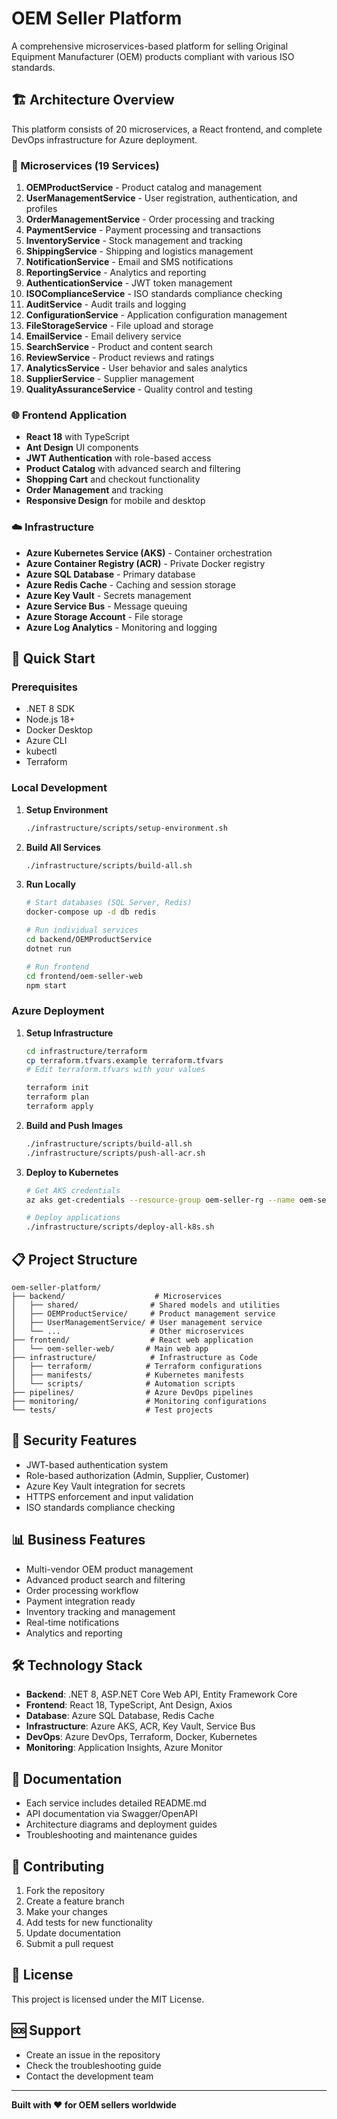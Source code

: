 # OEM Seller Platform

A comprehensive microservices-based platform for selling Original Equipment Manufacturer (OEM) products compliant with various ISO standards.

## 🏗️ Architecture Overview

This platform consists of 20 microservices, a React frontend, and complete DevOps infrastructure for Azure deployment.

### 🔧 Microservices (19 Services)
1. **OEMProductService** - Product catalog and management
2. **UserManagementService** - User registration, authentication, and profiles
3. **OrderManagementService** - Order processing and tracking
4. **PaymentService** - Payment processing and transactions
5. **InventoryService** - Stock management and tracking
6. **ShippingService** - Shipping and logistics management
7. **NotificationService** - Email and SMS notifications
8. **ReportingService** - Analytics and reporting
9. **AuthenticationService** - JWT token management
10. **ISOComplianceService** - ISO standards compliance checking
11. **AuditService** - Audit trails and logging
12. **ConfigurationService** - Application configuration management
13. **FileStorageService** - File upload and storage
14. **EmailService** - Email delivery service
15. **SearchService** - Product and content search
16. **ReviewService** - Product reviews and ratings
17. **AnalyticsService** - User behavior and sales analytics
18. **SupplierService** - Supplier management
19. **QualityAssuranceService** - Quality control and testing

### 🌐 Frontend Application
- **React 18** with TypeScript
- **Ant Design** UI components
- **JWT Authentication** with role-based access
- **Product Catalog** with advanced search and filtering
- **Shopping Cart** and checkout functionality
- **Order Management** and tracking
- **Responsive Design** for mobile and desktop

### ☁️ Infrastructure
- **Azure Kubernetes Service (AKS)** - Container orchestration
- **Azure Container Registry (ACR)** - Private Docker registry
- **Azure SQL Database** - Primary database
- **Azure Redis Cache** - Caching and session storage
- **Azure Key Vault** - Secrets management
- **Azure Service Bus** - Message queuing
- **Azure Storage Account** - File storage
- **Azure Log Analytics** - Monitoring and logging

## 🚀 Quick Start

### Prerequisites
- .NET 8 SDK
- Node.js 18+
- Docker Desktop
- Azure CLI
- kubectl
- Terraform

### Local Development
1. **Setup Environment**
   ```bash
   ./infrastructure/scripts/setup-environment.sh
   ```

2. **Build All Services**
   ```bash
   ./infrastructure/scripts/build-all.sh
   ```

3. **Run Locally**
   ```bash
   # Start databases (SQL Server, Redis)
   docker-compose up -d db redis

   # Run individual services
   cd backend/OEMProductService
   dotnet run

   # Run frontend
   cd frontend/oem-seller-web
   npm start
   ```

### Azure Deployment
1. **Setup Infrastructure**
   ```bash
   cd infrastructure/terraform
   cp terraform.tfvars.example terraform.tfvars
   # Edit terraform.tfvars with your values

   terraform init
   terraform plan
   terraform apply
   ```

2. **Build and Push Images**
   ```bash
   ./infrastructure/scripts/build-all.sh
   ./infrastructure/scripts/push-all-acr.sh
   ```

3. **Deploy to Kubernetes**
   ```bash
   # Get AKS credentials
   az aks get-credentials --resource-group oem-seller-rg --name oem-seller-aks

   # Deploy applications
   ./infrastructure/scripts/deploy-all-k8s.sh
   ```

## 📋 Project Structure

```
oem-seller-platform/
├── backend/                    # Microservices
│   ├── shared/                # Shared models and utilities
│   ├── OEMProductService/     # Product management service
│   ├── UserManagementService/ # User management service
│   └── ...                    # Other microservices
├── frontend/                  # React web application
│   └── oem-seller-web/       # Main web app
├── infrastructure/            # Infrastructure as Code
│   ├── terraform/            # Terraform configurations
│   ├── manifests/            # Kubernetes manifests
│   └── scripts/              # Automation scripts
├── pipelines/                # Azure DevOps pipelines
├── monitoring/               # Monitoring configurations
└── tests/                    # Test projects
```

## 🔐 Security Features
- JWT-based authentication system
- Role-based authorization (Admin, Supplier, Customer)
- Azure Key Vault integration for secrets
- HTTPS enforcement and input validation
- ISO standards compliance checking

## 📊 Business Features
- Multi-vendor OEM product management
- Advanced product search and filtering
- Order processing workflow
- Payment integration ready
- Inventory tracking and management
- Real-time notifications
- Analytics and reporting

## 🛠️ Technology Stack
- **Backend**: .NET 8, ASP.NET Core Web API, Entity Framework Core
- **Frontend**: React 18, TypeScript, Ant Design, Axios
- **Database**: Azure SQL Database, Redis Cache
- **Infrastructure**: Azure AKS, ACR, Key Vault, Service Bus
- **DevOps**: Azure DevOps, Terraform, Docker, Kubernetes
- **Monitoring**: Application Insights, Azure Monitor

## 📖 Documentation
- Each service includes detailed README.md
- API documentation via Swagger/OpenAPI
- Architecture diagrams and deployment guides
- Troubleshooting and maintenance guides

## 🤝 Contributing
1. Fork the repository
2. Create a feature branch
3. Make your changes
4. Add tests for new functionality
5. Update documentation
6. Submit a pull request

## 📄 License
This project is licensed under the MIT License.

## 🆘 Support
- Create an issue in the repository
- Check the troubleshooting guide
- Contact the development team

---
**Built with ❤️ for OEM sellers worldwide**
